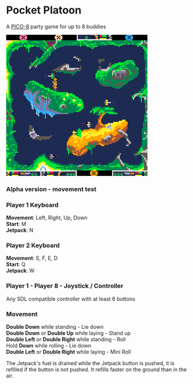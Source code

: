 # Pocket Platoon
A [PICO-8](https://www.lexaloffle.com/pico-8.php) party game for up to 8 buddies

![Pocket Platoon screenshot](doc/screenshot.png "Alpha version")

### Alpha version - movement test

### Player 1 Keyboard
**Movement**: Left, Right, Up, Down  
**Start**: M  
**Jetpack**: N  

### Player 2 Keyboard
**Movement**:  S, F, E, D  
**Start**: Q  
**Jetpack**: W  

### Player 1 - Player 8 - Joystick / Controller

Any SDL compatible controller with at least 6 buttons  

### Movement

**Double Down** while standing - Lie down  
**Double Down** or **Double Up** while laying - Stand up  
**Double Left** or **Double Right** while standing - Roll  
Hold **Down** while rolling - Lie down  
**Double Left** or **Double Right** while laying - Mini Roll  

The Jetpack's fuel is drained while the Jetpack button is pushed, it is refilled if the button is not pushed. It refills faster on the ground than in the air.
